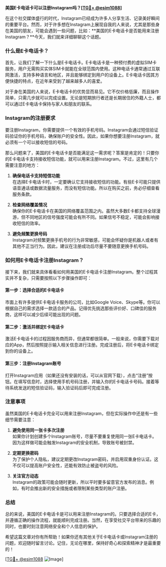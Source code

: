 **美国E卡电话卡可以注册Instagram吗？[[TG💪+ @esim1088](https://t.me/s/esim1088)]**

在这个社交媒体盛行的时代，Instagram已经成为许多人分享生活、记录美好瞬间的重要平台。然而，对于许多想在Instagram上展现自我的人来说，尤其是那些身在美国的朋友，可能会遇到一些问题，比如：**美国的E卡电话卡是否能用来注册Instagram？**今天，我们就来详细聊聊这个话题。

### 什么是E卡电话卡？

首先，让我们了解一下什么是E卡电话卡。E卡电话卡是一种预付费的虚拟SIM卡服务，用户无需购买实体SIM卡就能在全球范围内使用。这种电话卡通常通过互联网激活，支持多种语言和地区，并且能够绑定到用户的设备上。E卡电话卡因其方便快捷的特点，在近年来受到了越来越多人的喜爱。

对于身在美国的人来说，E卡电话卡的优势显而易见。它不仅价格低廉，而且操作简单，只需几步就可以完成设置。无论是短期旅行者还是长期居住的外籍人士，都可以通过E卡电话卡保持与家人和朋友的联系。

### Instagram的注册要求

要注册Instagram，你需要提供一个有效的手机号码。Instagram会通过短信验证码验证你的手机号码，确保账户的安全性。因此，如果你想要注册Instagram，就必须有一个可以接收短信的号码。

那么问题来了，美国的E卡电话卡是否能满足这一需求呢？答案是肯定的！只要你的E卡电话卡支持接收短信功能，就可以用来注册Instagram。不过，这里有几个需要注意的地方：

1. **确保电话卡支持短信功能**  
   在选择E卡电话卡时，一定要确认它支持接收短信的功能。有些E卡可能只提供语音通话或数据流量服务，而没有短信功能。所以在购买之前，务必仔细查看服务条款。

2. **检查网络覆盖情况**  
   确保你的E卡电话卡在美国的网络覆盖范围之内。虽然大多数E卡都支持全球漫游，但不同地区的信号强度可能会有所不同。如果信号不稳定，可能会影响接收短信的效率。

3. **避免频繁更换号码**  
   Instagram对频繁更换手机号的行为非常敏感，可能会怀疑你是机器人或者有其他不正当行为。因此，建议在注册成功后尽量不要随意更换手机号码。

### 如何用E卡电话卡注册Instagram？

接下来，我们就来具体看看如何用美国的E卡电话卡注册Instagram。整个过程其实并不复杂，只需要按照以下步骤操作即可：

#### 第一步：选择合适的E卡电话卡
市面上有许多提供E卡电话卡服务的公司，比如Google Voice、Skype等。你可以根据自己的需求选择一款适合的产品。记得优先挑选那些评价好、口碑佳的服务商，这样可以减少后续可能出现的问题。

#### 第二步：激活并绑定E卡电话卡
激活E卡电话卡的过程因服务商而异，但通常都很简单。一般来说，你需要下载对应的App，然后按照提示输入相关信息进行注册。完成注册后，将E卡电话卡绑定到你的设备上。

#### 第三步：注册Instagram账号
打开Instagram应用（如果还没有安装的话，可以从官网下载），点击“注册”按钮。在填写信息时，选择使用手机号码注册，并输入你的E卡电话卡号码。接着等待系统发送的短信验证码，输入验证码后即可完成注册。

### 注意事项

虽然美国的E卡电话卡完全可以用来注册Instagram，但在实际操作中还是有一些细节需要注意：

1. **避免使用同一张卡多次注册**  
   如果你计划创建多个Instagram账号，尽量不要重复使用同一张E卡电话卡。因为这样做可能会触发Instagram的安全机制，导致账号被封禁。

2. **定期更换密码**  
   为了保护个人隐私，建议定期更改Instagram密码，并启用双重身份认证。这不仅可以提高账户安全性，还能有效防止被盗号的风险。

3. **关注官方动态**  
   Instagram的政策可能会随时更新，所以平时要多留意官方发布的消息。例如，有时会推出新的安全措施或者限制某些类型的账户注册。

### 总结

总的来说，美国的E卡电话卡是可以用来注册Instagram的。只要选择合适的E卡，并遵循正确的操作流程，就能顺利完成注册。当然，在享受社交平台带来的乐趣的同时，也要时刻注意网络安全和个人信息的保护。

希望这篇文章对你有所帮助！如果你还有其他关于E卡电话卡或Instagram注册的问题，欢迎随时留言讨论。记住，无论在哪里，保持好奇心和探索精神才是最重要的！

[[TG💪+ @esim1088](https://t.me/s/esim1088) ![Image](https://i.postimg.cc/4NQfJmqS/Snipaste-2025-05-13-00-14-12.png)]